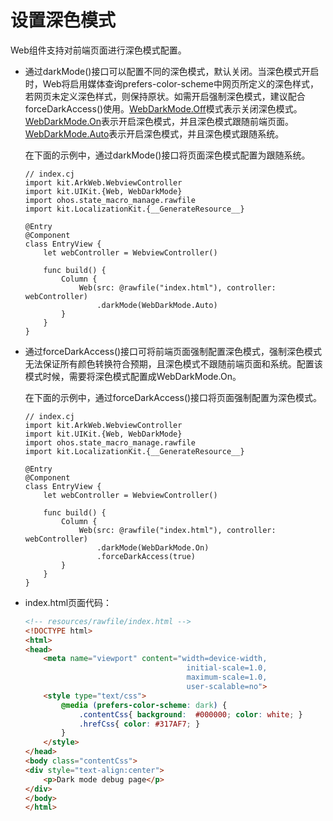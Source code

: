 # 设置深色模式

Web组件支持对前端页面进行深色模式配置。

- 通过darkMode()接口可以配置不同的深色模式，默认关闭。当深色模式开启时，Web将启用媒体查询prefers-color-scheme中网页所定义的深色样式，若网页未定义深色样式，则保持原状。如需开启强制深色模式，建议配合forceDarkAccess()使用。[WebDarkMode.Off](../../../API_Reference/source_zh_cn/arkui-cj/cj-common-types.md#enum-webdarkmode)模式表示关闭深色模式。[WebDarkMode.On](../../../API_Reference/source_zh_cn/arkui-cj/cj-common-types.md#enum-webdarkmode)表示开启深色模式，并且深色模式跟随前端页面。[WebDarkMode.Auto](../../../API_Reference/source_zh_cn/arkui-cj/cj-common-types.md#enum-webdarkmode)表示开启深色模式，并且深色模式跟随系统。

    在下面的示例中，通过darkMode()接口将页面深色模式配置为跟随系统。

    <!-- compile -->

    ```cangjie
    // index.cj
    import kit.ArkWeb.WebviewController
    import kit.UIKit.{Web, WebDarkMode}
    import ohos.state_macro_manage.rawfile
    import kit.LocalizationKit.{__GenerateResource__}

    @Entry
    @Component
    class EntryView {
        let webController = WebviewController()

        func build() {
            Column {
                Web(src: @rawfile("index.html"), controller: webController)
                    .darkMode(WebDarkMode.Auto)
            }
        }
    }
    ```

- 通过forceDarkAccess()接口可将前端页面强制配置深色模式，强制深色模式无法保证所有颜色转换符合预期，且深色模式不跟随前端页面和系统。配置该模式时候，需要将深色模式配置成WebDarkMode.On。

    在下面的示例中，通过forceDarkAccess()接口将页面强制配置为深色模式。

    <!-- compile -->

    ```cangjie
    // index.cj
    import kit.ArkWeb.WebviewController
    import kit.UIKit.{Web, WebDarkMode}
    import ohos.state_macro_manage.rawfile
    import kit.LocalizationKit.{__GenerateResource__}

    @Entry
    @Component
    class EntryView {
        let webController = WebviewController()

        func build() {
            Column {
                Web(src: @rawfile("index.html"), controller: webController)
                    .darkMode(WebDarkMode.On)
                    .forceDarkAccess(true)
            }
        }
    }
    ```

- index.html页面代码：

    ```html
    <!-- resources/rawfile/index.html -->
    <!DOCTYPE html>
    <html>
    <head>
        <meta name="viewport" content="width=device-width,
                                        initial-scale=1.0,
                                        maximum-scale=1.0,
                                        user-scalable=no">
        <style type="text/css">
            @media (prefers-color-scheme: dark) {
                .contentCss{ background:  #000000; color: white; }
                .hrefCss{ color: #317AF7; }
            }
        </style>
    </head>
    <body class="contentCss">
    <div style="text-align:center">
        <p>Dark mode debug page</p>
    </div>
    </body>
    </html>
    ```
